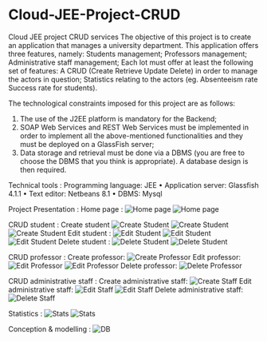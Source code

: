 # Cloud-JEE-Project-CRUD
Cloud JEE project CRUD services
The objective of this project is to create an application that manages a university department. 
This application offers three features, namely:
Students management;
Professors management;
Administrative staff management;
Each lot must offer at least the following set of features:
A CRUD (Create Retrieve Update Delete) in order to manage the actors in question;
Statistics relating to the actors (eg. Absenteeism rate Success rate for students).

The technological constraints imposed for this project are as follows:
1. The use of the J2EE platform is mandatory for the Backend;
2. SOAP Web Services and REST Web Services must be implemented in order to implement all the above-mentioned functionalities and they must be deployed on a GlassFish server;
3. Data storage and retrieval must be done via a DBMS (you are free to choose the DBMS that you think is appropriate). A database design is then required.

Technical tools  :
Programming language: JEE
• Application server: Glassfish 4.1.1
• Text editor: Netbeans 8.1
• DBMS: Mysql


Project Presentation :
Home page :
![Home page](https://raw.githubusercontent.com/AdamAbidi/Cloud-JEE-Project-CRUD/master/Images/2.png)
![Home page](https://raw.githubusercontent.com/AdamAbidi/Cloud-JEE-Project-CRUD/master/Images/3.png)

CRUD student :
Create student
![Create Student](https://raw.githubusercontent.com/AdamAbidi/Cloud-JEE-Project-CRUD/master/Images/4.png)
![Create Student](https://raw.githubusercontent.com/AdamAbidi/Cloud-JEE-Project-CRUD/master/Images/5.png)
![Create Student](https://raw.githubusercontent.com/AdamAbidi/Cloud-JEE-Project-CRUD/master/Images/6.png)
Edit student :
![Edit Student](https://raw.githubusercontent.com/AdamAbidi/Cloud-JEE-Project-CRUD/master/Images/7.png)
![Edit Student](https://raw.githubusercontent.com/AdamAbidi/Cloud-JEE-Project-CRUD/master/Images/8.png)
![Edit Student](https://raw.githubusercontent.com/AdamAbidi/Cloud-JEE-Project-CRUD/master/Images/9.png)
Delete student :
![Delete Student](https://raw.githubusercontent.com/AdamAbidi/Cloud-JEE-Project-CRUD/master/Images/10.png)
![Delete Student](https://raw.githubusercontent.com/AdamAbidi/Cloud-JEE-Project-CRUD/master/Images/11.png)

CRUD professor :
Create professor:
![Create Professor](https://raw.githubusercontent.com/AdamAbidi/Cloud-JEE-Project-CRUD/master/Images/12.png)
Edit professor:
![Edit Professor](https://raw.githubusercontent.com/AdamAbidi/Cloud-JEE-Project-CRUD/master/Images/13.png)
![Edit Professor](https://raw.githubusercontent.com/AdamAbidi/Cloud-JEE-Project-CRUD/master/Images/14.png)
Delete professor:
![Delete Professor](https://raw.githubusercontent.com/AdamAbidi/Cloud-JEE-Project-CRUD/master/Images/15.png)


CRUD administrative staff :
Create administrative staff:
![Create Staff](https://raw.githubusercontent.com/AdamAbidi/Cloud-JEE-Project-CRUD/master/Images/16.png)
Edit administrative staff:
![Edit Staff](https://raw.githubusercontent.com/AdamAbidi/Cloud-JEE-Project-CRUD/master/Images/17.png)
![Edit Staff](https://raw.githubusercontent.com/AdamAbidi/Cloud-JEE-Project-CRUD/master/Images/18.png)
Delete administrative staff:
![Delete Staff](https://raw.githubusercontent.com/AdamAbidi/Cloud-JEE-Project-CRUD/master/Images/19.png)

Statistics :
![Stats](https://raw.githubusercontent.com/AdamAbidi/Cloud-JEE-Project-CRUD/master/Images/20.png)
![Stats](https://raw.githubusercontent.com/AdamAbidi/Cloud-JEE-Project-CRUD/master/Images/21.png)

Conception & modelling :
![DB](https://raw.githubusercontent.com/AdamAbidi/Cloud-JEE-Project-CRUD/master/Images/22.PNG)
